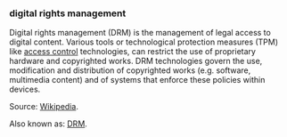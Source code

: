 ### digital rights management

<p class="c8"><span>Digital rights management (DRM) is the management of legal access to </span><span>digital content</span><span>. Various tools or technological protection measures (TPM) like </span><span class="c2"><a class="c3" href="#h.lmk4gqobt99b">access control</a></span><span>&nbsp;technologies, can restrict the use of </span><span>proprietary hardware</span><span>&nbsp;and </span><span>copyrighted</span><span>&nbsp;works. DRM technologies govern the use, modification and distribution of copyrighted works (e.g. </span><span>software</span><span class="c0">, multimedia content) and of systems that enforce these policies within devices.</span></p><p class="c8"><span>Source: </span><span class="c2"><a class="c3" href="https://www.google.com/url?q=https://en.wikipedia.org/wiki/Digital_rights_management&amp;sa=D&amp;source=editors&amp;ust=1706779842610880&amp;usg=AOvVaw1JMtMJACFda5w1diOVv1QJ">Wikipedia</a></span><span class="c0">.</span></p><p class="c8"><span>Also known as: </span><span class="c2"><a class="c3" href="#h.m9um65bhu37">DRM</a></span><span class="c0">.</span></p>